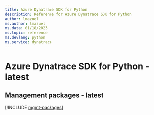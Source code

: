 ```yaml
---
title: Azure Dynatrace SDK for Python
description: Reference for Azure Dynatrace SDK for Python
author: lmazuel
ms.author: lmazuel
ms.data: 01/18/2023
ms.topic: reference
ms.devlang: python
ms.service: dynatrace
---
```

# Azure Dynatrace SDK for Python - latest

## Management packages - latest
[!INCLUDE [mgmt-packages](dynatrace-mgmt-index.md)]
